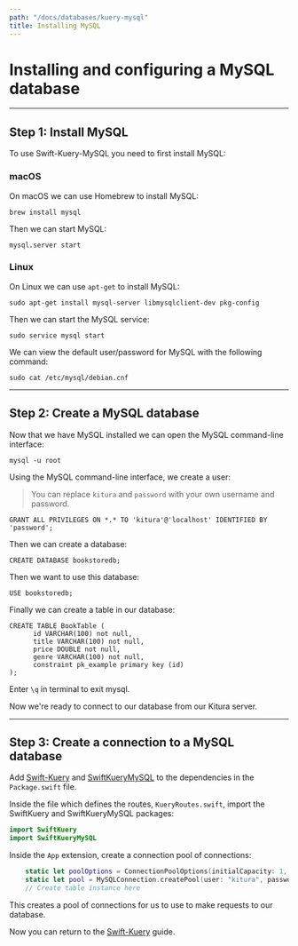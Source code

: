 ```yaml
---
path: "/docs/databases/kuery-mysql"
title: Installing MySQL
---
```


# Installing and configuring a MySQL database

---

## Step 1: Install MySQL

To use Swift-Kuery-MySQL you need to first install MySQL:

### macOS

On macOS we can use Homebrew to install MySQL:
```
brew install mysql
```
Then we can start MySQL:
```
mysql.server start
```
### Linux

On Linux we can use `apt-get` to install MySQL:
```
sudo apt-get install mysql-server libmysqlclient-dev pkg-config
```
Then we can start the MySQL service:
```
sudo service mysql start
```
We can view the default user/password for MySQL with the following command:
```
sudo cat /etc/mysql/debian.cnf
```

---

## Step 2: Create a MySQL database

Now that we have MySQL installed we can open the MySQL command-line interface:
```
mysql -u root
```
Using the MySQL command-line interface, we create a user:

>You can replace `kitura` and `password` with your own username and password.

```
GRANT ALL PRIVILEGES ON *.* TO 'kitura'@'localhost' IDENTIFIED BY 'password';
```

Then we can create a database:
```
CREATE DATABASE bookstoredb;
```
Then we want to use this database:
```
USE bookstoredb;
```
Finally we can create a table in our database:
```
CREATE TABLE BookTable (
      id VARCHAR(100) not null,
      title VARCHAR(100) not null,
      price DOUBLE not null,
      genre VARCHAR(100) not null,
      constraint pk_example primary key (id)
);
```
Enter `\q` in terminal to exit mysql.

Now we're ready to connect to our database from our Kitura server.

---

## Step 3: Create a connection to a MySQL database

Add [Swift-Kuery](https://github.com/Kitura/Swift-Kuery#update-your-packageswift-file) and [SwiftKueryMySQL](https://github.com/Kitura/SwiftKueryMySQL#add-dependencies) to the dependencies in the `Package.swift` file.

Inside the file which defines the routes, `KueryRoutes.swift`, import the SwiftKuery and SwiftKueryMySQL packages:
```swift
import SwiftKuery
import SwiftKueryMySQL
```

Inside the `App` extension, create a connection pool of connections:
```swift
    static let poolOptions = ConnectionPoolOptions(initialCapacity: 1, maxCapacity: 5)
    static let pool = MySQLConnection.createPool(user: "kitura", password: "password", database: "bookstoredb", poolOptions: poolOptions)
    // Create table instance here
```

This creates a pool of connections for us to use to make requests to our database.

Now you can return to the [Swift-Kuery](/docs/databases/kuery/#step-2-install-a-database-plugin) guide.
